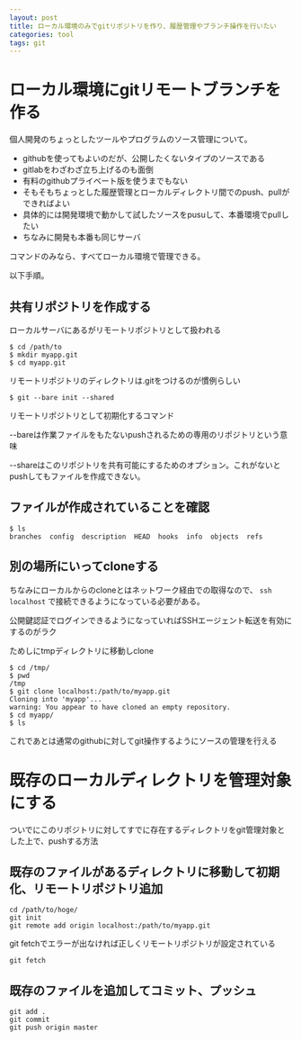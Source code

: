 ```yaml
---
layout: post
title: ローカル環境のみでgitリポジトリを作り、履歴管理やブランチ操作を行いたい
categories: tool
tags: git
---
```


# ローカル環境にgitリモートブランチを作る

個人開発のちょっとしたツールやプログラムのソース管理について。

- githubを使ってもよいのだが、公開したくないタイプのソースである
- gitlabをわざわざ立ち上げるのも面倒
- 有料のgithubプライベート版を使うまでもない
- そもそもちょっとした履歴管理とローカルディレクトリ間でのpush、pullができればよい
- 具体的には開発環境で動かして試したソースをpusuして、本番環境でpullしたい
- ちなみに開発も本番も同じサーバ

コマンドのみなら、すべてローカル環境で管理できる。

以下手順。

## 共有リポジトリを作成する

ローカルサーバにあるがリモートリポジトリとして扱われる

```
$ cd /path/to
$ mkdir myapp.git
$ cd myapp.git
```

リモートリポジトリのディレクトリは.gitをつけるのが慣例らしい

```
$ git --bare init --shared
```

リモートリポジトリとして初期化するコマンド

--bareは作業ファイルをもたないpushされるための専用のリポジトリという意味

--shareはこのリポジトリを共有可能にするためのオプション。これがないとpushしてもファイルを作成できない。

## ファイルが作成されていることを確認

```
$ ls
branches  config  description  HEAD  hooks  info  objects  refs
```

## 別の場所にいってcloneする


ちなみにローカルからのcloneとはネットワーク経由での取得なので、
 `ssh localhost` で接続できるようになっている必要がある。
 
公開鍵認証でログインできるようになっていればSSHエージェント転送を有効にするのがラク

ためしにtmpディレクトリに移動しclone

```
$ cd /tmp/
$ pwd
/tmp
$ git clone localhost:/path/to/myapp.git
Cloning into 'myapp'...
warning: You appear to have cloned an empty repository.
$ cd myapp/
$ ls
```

これであとは通常のgithubに対してgit操作するようにソースの管理を行える

# 既存のローカルディレクトリを管理対象にする

ついでにこのリポジトリに対してすでに存在するディレクトリをgit管理対象とした上で、pushする方法

## 既存のファイルがあるディレクトリに移動して初期化、リモートリポジトリ追加

```
cd /path/to/hoge/
git init
git remote add origin localhost:/path/to/myapp.git
```

git fetchでエラーが出なければ正しくリモートリポジトリが設定されている

```
git fetch
```

## 既存のファイルを追加してコミット、プッシュ

```
git add .
git commit
git push origin master
```

